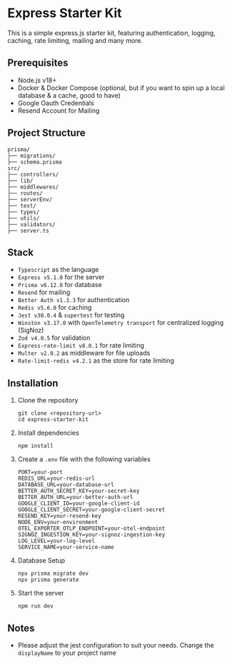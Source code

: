 # Express Starter Kit

This is a simple express.js starter kit, featuring authentication, logging, caching, rate limiting, mailing and many more.

## Prerequisites

- Node.js v18+
- Docker & Docker Compose (optional, but if you want to spin up a local database & a cache, good to have)
- Google Oauth Credentials
- Resend Account for Mailing

## Project Structure

```
prisma/
├── migrations/
├── schema.prisma
src/
├── controllers/
├── lib/
├── middlewares/
├── routes/
├── serverEnv/
├── test/
├── types/
├── utils/
├── validators/
├── server.ts
```

## Stack

- `Typescript` as the language
- `Express v5.1.0` for the server
- `Prisma v6.12.0` for database
- `Resend` for mailing
- `Better Auth v1.3.3` for authentication
- `Redis v5.6.0` for caching
- `Jest v30.0.4` & `supertest` for testing
- `Winston v3.17.0` with `OpenTelemetry transport` for centralized logging (SigNoz)
- `Zod v4.0.5` for validation
- `Express-rate-limit v8.0.1` for rate limiting
- `Multer v2.0.2` as middleware for file uploads
- `Rate-limit-redis v4.2.1` as the store for rate limiting

## Installation

1. Clone the repository

   ```
   git clone <repository-url>
   cd express-starter-kit
   ```

2. Install dependencies

   ```
   npm install
   ```

3. Create a `.env` file with the following variables

   ```
   PORT=your-port
   REDIS_URL=your-redis-url
   DATABASE_URL=your-database-url
   BETTER_AUTH_SECRET_KEY=your-secret-key
   BETTER_AUTH_URL=your-better-auth-url
   GOOGLE_CLIENT_ID=your-google-client-id
   GOOGLE_CLIENT_SECRET=your-google-client-secret
   RESEND_KEY=your-resend-key
   NODE_ENV=your-environment
   OTEL_EXPORTER_OTLP_ENDPOINT=your-otel-endpoint
   SIGNOZ_INGESTION_KEY=your-signoz-ingestion-key
   LOG_LEVEL=your-log-level
   SERVICE_NAME=your-service-name
   ```

4. Database Setup

   ```
   npx prisma migrate dev
   npx prisma generate
   ```

5. Start the server
   ```
   npm run dev
   ```

## Notes

- Please adjust the jest configuration to suit your needs. Change the `displayName` to your project name
